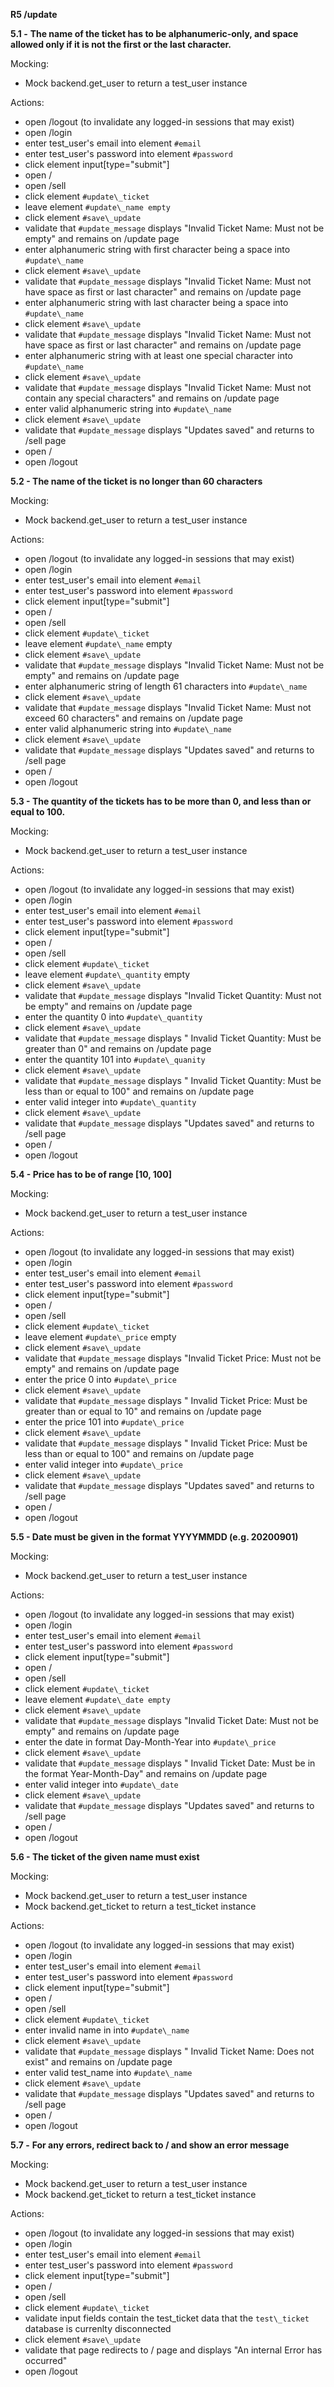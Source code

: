 **R5 /update**

**5.1 -**  **The name of the ticket has to be alphanumeric-only, and space allowed only if it is not the first or the last character.**

Mocking:

- Mock backend.get\_user to return a test\_user instance

Actions:

- open /logout (to invalidate any logged-in sessions that may exist)
- open /login
- enter test\_user&#39;s email into element `#email`
- enter test\_user&#39;s password into element `#password`
- click element input[type=&quot;submit&quot;]
- open /
- open /sell
- click element `#update\_ticket`
- leave element `#update\_name empty`
- click element `#save\_update`
- validate that `#update_message` displays &quot;Invalid Ticket Name: Must not be empty&quot; and remains on /update page
- enter alphanumeric string with first character being a space into `#update\_name`
- click element `#save\_update`
- validate that `#update_message` displays &quot;Invalid Ticket Name: Must not have space as first or last character&quot; and remains on /update page
- enter alphanumeric string with last character being a space into `#update\_name`
- click element `#save\_update`
- validate that `#update_message` displays &quot;Invalid Ticket Name: Must not have space as first or last character&quot; and remains on /update page
- enter alphanumeric string with at least one special character into `#update\_name`
- click element `#save\_update`
- validate that `#update_message` displays &quot;Invalid Ticket Name: Must not contain any special characters&quot; and remains on /update page
- enter valid alphanumeric string into `#update\_name`
- click element `#save\_update`
- validate that `#update_message` displays &quot;Updates saved&quot; and returns to /sell page
- open /
- open /logout

**5.2 - The name of the ticket is no longer than 60 characters**

Mocking:

- Mock backend.get\_user to return a test\_user instance

Actions:

- open /logout (to invalidate any logged-in sessions that may exist)
- open /login
- enter test\_user&#39;s email into element `#email`
- enter test\_user&#39;s password into element `#password`
- click element input[type=&quot;submit&quot;]
- open /
- open /sell
- click element `#update\_ticket`
- leave element `#update\_name` empty
- click element `#save\_update`
- validate that `#update_message` displays &quot;Invalid Ticket Name: Must not be empty&quot; and remains on /update page
- enter alphanumeric string of length 61 characters into `#update\_name`
- click element `#save\_update`
- validate that `#update_message` displays &quot;Invalid Ticket Name: Must not exceed 60 characters&quot; and remains on /update page
- enter valid alphanumeric string into `#update\_name`
- click element `#save\_update`
- validate that `#update_message` displays &quot;Updates saved&quot; and returns to /sell page
- open /
- open /logout

**5.3 - The quantity of the tickets has to be more than 0, and less than or equal to 100.**

Mocking:

- Mock backend.get\_user to return a test\_user instance

Actions:

- open /logout (to invalidate any logged-in sessions that may exist)
- open /login
- enter test\_user&#39;s email into element `#email`
- enter test\_user&#39;s password into element `#password`
- click element input[type=&quot;submit&quot;]
- open /
- open /sell
- click element `#update\_ticket`
- leave element `#update\_quantity` empty
- click element `#save\_update`
- validate that `#update_message` displays &quot;Invalid Ticket Quantity: Must not be empty&quot; and remains on /update page
- enter the quantity 0 into `#update\_quantity`
- click element `#save\_update`
- validate that `#update_message` displays &quot; Invalid Ticket Quantity: Must be greater than 0&quot; and remains on /update page
- enter the quantity 101 into `#update\_quanity`
- click element `#save\_update`
- validate that `#update_message` displays &quot; Invalid Ticket Quantity: Must be less than or equal to 100&quot; and remains on /update page
- enter valid integer into `#update\_quantity`
- click element `#save\_update`
- validate that `#update_message` displays &quot;Updates saved&quot; and returns to /sell page
- open /
- open /logout

**5.4 - Price has to be of range [10, 100]**

Mocking:

- Mock backend.get\_user to return a test\_user instance

Actions:

- open /logout (to invalidate any logged-in sessions that may exist)
- open /login
- enter test\_user&#39;s email into element `#email`
- enter test\_user&#39;s password into element `#password`
- click element input[type=&quot;submit&quot;]
- open /
- open /sell
- click element `#update\_ticket`
- leave element `#update\_price` empty
- click element `#save\_update`
- validate that `#update_message` displays &quot;Invalid Ticket Price: Must not be empty&quot; and remains on /update page
- enter the price 0 into `#update\_price`
- click element `#save\_update`
- validate that `#update_message` displays &quot; Invalid Ticket Price: Must be greater than or equal to 10&quot; and remains on /update page
- enter the price 101 into `#update\_price`
- click element `#save\_update`
- validate that `#update_message` displays &quot; Invalid Ticket Price: Must be less than or equal to 100&quot; and remains on /update page
- enter valid integer into `#update\_price`
- click element `#save\_update`
- validate that `#update_message` displays &quot;Updates saved&quot; and returns to /sell page
- open /
- open /logout

**5.5 - Date must be given in the format YYYYMMDD (e.g. 20200901)**

Mocking:

- Mock backend.get\_user to return a test\_user instance

Actions:

- open /logout (to invalidate any logged-in sessions that may exist)
- open /login
- enter test\_user&#39;s email into element `#email`
- enter test\_user&#39;s password into element `#password`
- click element input[type=&quot;submit&quot;]
- open /
- open /sell
- click element `#update\_ticket`
- leave element `#update\_date empty`
- click element `#save\_update`
- validate that `#update_message` displays &quot;Invalid Ticket Date: Must not be empty&quot; and remains on /update page
- enter the date in format Day-Month-Year into `#update\_price`
- click element `#save\_update`
- validate that `#update_message` displays &quot; Invalid Ticket Date: Must be in the format Year-Month-Day&quot; and remains on /update page
- enter valid integer into `#update\_date`
- click element `#save\_update`
- validate that `#update_message` displays &quot;Updates saved&quot; and returns to /sell page
- open /
- open /logout

**5.6 - The ticket of the given name must exist**

Mocking:

- Mock backend.get\_user to return a test\_user instance
- Mock backend.get\_ticket to return a test\_ticket instance

Actions:

- open /logout (to invalidate any logged-in sessions that may exist)
- open /login
- enter test\_user&#39;s email into element `#email`
- enter test\_user&#39;s password into element `#password`
- click element input[type=&quot;submit&quot;]
- open /
- open /sell
- click element `#update\_ticket`
- enter invalid name in into `#update\_name`
- click element `#save\_update`
- validate that `#update_message` displays &quot; Invalid Ticket Name: Does not exist&quot; and remains on /update page
- enter valid test\_name into `#update\_name`
- click element `#save\_update`
- validate that `#update_message` displays &quot;Updates saved&quot; and returns to /sell page
- open /
- open /logout

**5.7 -**  **For any errors, redirect back to / and show an error message**

Mocking:

- Mock backend.get\_user to return a test\_user instance
- Mock backend.get\_ticket to return a test\_ticket instance

Actions:

- open /logout (to invalidate any logged-in sessions that may exist)
- open /login
- enter test\_user&#39;s email into element `#email`
- enter test\_user&#39;s password into element `#password`
- click element input[type=&quot;submit&quot;]
- open /
- open /sell
- click element `#update\_ticket`
- validate input fields contain the test_ticket data that the `test\_ticket` database is currenlty disconnected
- click element `#save\_update`
- validate that page redirects to / page and displays &quot;An internal Error has occurred&quot;
- open /logout

